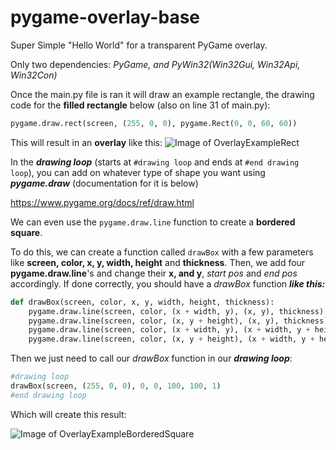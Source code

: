 # pygame-overlay-base
Super Simple "Hello World" for a transparent PyGame overlay.

Only two dependencies: *PyGame, and PyWin32(Win32Gui, Win32Api, Win32Con)*

Once the main.py file is ran it will draw an example rectangle, the drawing code for the **filled rectangle** below (also on line 31 of main.py):

```py 
pygame.draw.rect(screen, (255, 0, 0), pygame.Rect(0, 0, 60, 60))
```

This will result in an **overlay** like this:
![Image of OverlayExampleRect](https://media.discordapp.net/attachments/733974815735808041/753114041462816788/unknown.png?width=825&height=464)

In the ***drawing loop*** (starts at `#drawing loop` and ends at `#end drawing loop`), you can add on whatever type of shape you want using ***pygame.draw*** (documentation for it is below)

https://www.pygame.org/docs/ref/draw.html

We can even use the ```pygame.draw.line``` function to create a **bordered square**.

To do this, we can create a function called `drawBox` with a few parameters like **screen, color, x, y, width, height** and **thickness**. Then, we add four **pygame.draw.line**'s and change their **x, and y**, *start pos* and *end pos* accordingly. If done correctly, you should have a *drawBox* function ***like this:***

```py
def drawBox(screen, color, x, y, width, height, thickness):
    pygame.draw.line(screen, color, (x + width, y), (x, y), thickness) #Top
    pygame.draw.line(screen, color, (x, y + height), (x, y), thickness) #Left
    pygame.draw.line(screen, color, (x + width, y), (x + width, y + height), thickness) #Right
    pygame.draw.line(screen, color, (x, y + height), (x + width, y + height), thickness) #Bottom
```

Then we just need to call our *drawBox* function in our ***drawing loop***:

```py
#drawing loop
drawBox(screen, (255, 0, 0), 0, 0, 100, 100, 1)
#end drawing loop
```

Which will create this result:

![Image of OverlayExampleBorderedSquare](https://media.discordapp.net/attachments/733974815735808041/753119629978894376/unknown.png?width=825&height=464)
